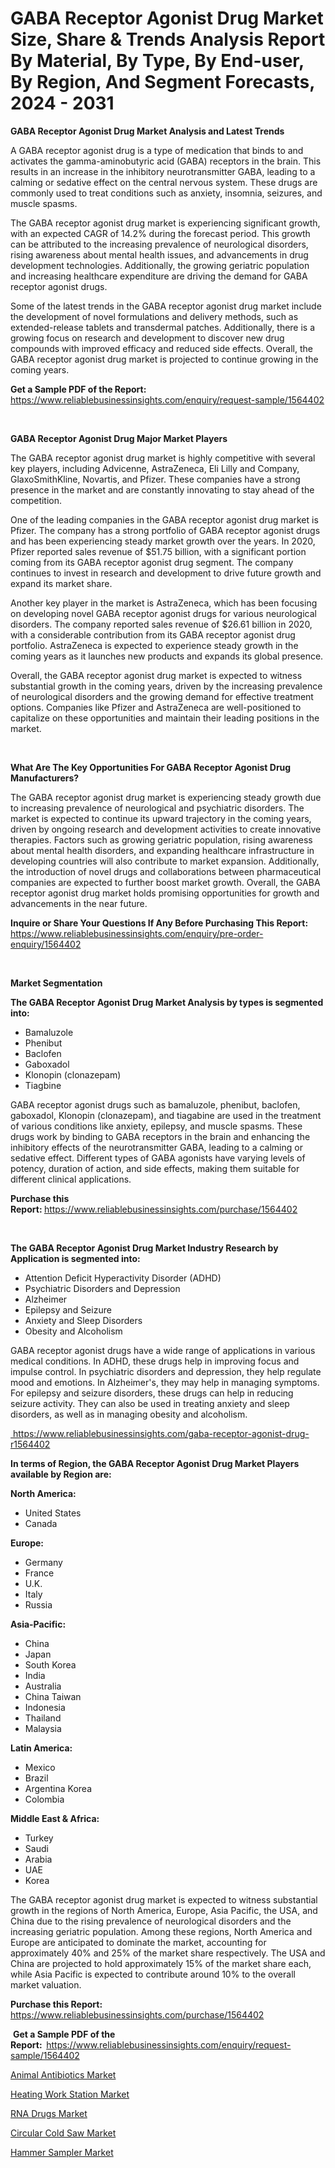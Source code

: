 <p><h1>GABA Receptor Agonist Drug Market Size, Share & Trends Analysis Report By Material, By Type, By End-user, By Region, And Segment Forecasts, 2024 - 2031</h1></p><p><strong>GABA Receptor Agonist Drug Market Analysis and Latest Trends</strong></p>
<p><p>A GABA receptor agonist drug is a type of medication that binds to and activates the gamma-aminobutyric acid (GABA) receptors in the brain. This results in an increase in the inhibitory neurotransmitter GABA, leading to a calming or sedative effect on the central nervous system. These drugs are commonly used to treat conditions such as anxiety, insomnia, seizures, and muscle spasms.</p><p>The GABA receptor agonist drug market is experiencing significant growth, with an expected CAGR of 14.2% during the forecast period. This growth can be attributed to the increasing prevalence of neurological disorders, rising awareness about mental health issues, and advancements in drug development technologies. Additionally, the growing geriatric population and increasing healthcare expenditure are driving the demand for GABA receptor agonist drugs.</p><p>Some of the latest trends in the GABA receptor agonist drug market include the development of novel formulations and delivery methods, such as extended-release tablets and transdermal patches. Additionally, there is a growing focus on research and development to discover new drug compounds with improved efficacy and reduced side effects. Overall, the GABA receptor agonist drug market is projected to continue growing in the coming years.</p></p>
<p><strong>Get a Sample PDF of the Report:&nbsp;</strong> <a href="https://www.reliablebusinessinsights.com/enquiry/request-sample/1564402">https://www.reliablebusinessinsights.com/enquiry/request-sample/1564402</a></p>
<p>&nbsp;</p>
<p><strong>GABA Receptor Agonist Drug Major Market Players</strong></p>
<p><p>The GABA receptor agonist drug market is highly competitive with several key players, including Advicenne, AstraZeneca, Eli Lilly and Company, GlaxoSmithKline, Novartis, and Pfizer. These companies have a strong presence in the market and are constantly innovating to stay ahead of the competition.</p><p>One of the leading companies in the GABA receptor agonist drug market is Pfizer. The company has a strong portfolio of GABA receptor agonist drugs and has been experiencing steady market growth over the years. In 2020, Pfizer reported sales revenue of $51.75 billion, with a significant portion coming from its GABA receptor agonist drug segment. The company continues to invest in research and development to drive future growth and expand its market share.</p><p>Another key player in the market is AstraZeneca, which has been focusing on developing novel GABA receptor agonist drugs for various neurological disorders. The company reported sales revenue of $26.61 billion in 2020, with a considerable contribution from its GABA receptor agonist drug portfolio. AstraZeneca is expected to experience steady growth in the coming years as it launches new products and expands its global presence.</p><p>Overall, the GABA receptor agonist drug market is expected to witness substantial growth in the coming years, driven by the increasing prevalence of neurological disorders and the growing demand for effective treatment options. Companies like Pfizer and AstraZeneca are well-positioned to capitalize on these opportunities and maintain their leading positions in the market.</p></p>
<p>&nbsp;</p>
<p><strong>What Are The Key Opportunities For GABA Receptor Agonist Drug Manufacturers?</strong></p>
<p><p>The GABA receptor agonist drug market is experiencing steady growth due to increasing prevalence of neurological and psychiatric disorders. The market is expected to continue its upward trajectory in the coming years, driven by ongoing research and development activities to create innovative therapies. Factors such as growing geriatric population, rising awareness about mental health disorders, and expanding healthcare infrastructure in developing countries will also contribute to market expansion. Additionally, the introduction of novel drugs and collaborations between pharmaceutical companies are expected to further boost market growth. Overall, the GABA receptor agonist drug market holds promising opportunities for growth and advancements in the near future.</p></p>
<p><strong>Inquire or Share Your Questions If Any Before Purchasing This Report:</strong> <a href="https://www.reliablebusinessinsights.com/enquiry/pre-order-enquiry/1564402">https://www.reliablebusinessinsights.com/enquiry/pre-order-enquiry/1564402</a></p>
<p>&nbsp;</p>
<p><strong>Market Segmentation</strong></p>
<p><strong>The GABA Receptor Agonist Drug Market Analysis by types is segmented into:</strong></p>
<p><ul><li>Bamaluzole</li><li>Phenibut</li><li>Baclofen</li><li>Gaboxadol</li><li>Klonopin (clonazepam)</li><li>Tiagbine</li></ul></p>
<p><p>GABA receptor agonist drugs such as bamaluzole, phenibut, baclofen, gaboxadol, Klonopin (clonazepam), and tiagabine are used in the treatment of various conditions like anxiety, epilepsy, and muscle spasms. These drugs work by binding to GABA receptors in the brain and enhancing the inhibitory effects of the neurotransmitter GABA, leading to a calming or sedative effect. Different types of GABA agonists have varying levels of potency, duration of action, and side effects, making them suitable for different clinical applications.</p></p>
<p><strong>Purchase this Report:&nbsp;</strong><a href="https://www.reliablebusinessinsights.com/purchase/1564402">https://www.reliablebusinessinsights.com/purchase/1564402</a></p>
<p>&nbsp;</p>
<p><strong>The GABA Receptor Agonist Drug Market Industry Research by Application is segmented into:</strong></p>
<p><ul><li>Attention Deficit Hyperactivity Disorder (ADHD)</li><li>Psychiatric Disorders and Depression</li><li>Alzheimer</li><li>Epilepsy and Seizure</li><li>Anxiety and Sleep Disorders</li><li>Obesity and Alcoholism</li></ul></p>
<p><p>GABA receptor agonist drugs have a wide range of applications in various medical conditions. In ADHD, these drugs help in improving focus and impulse control. In psychiatric disorders and depression, they help regulate mood and emotions. In Alzheimer's, they may help in managing symptoms. For epilepsy and seizure disorders, these drugs can help in reducing seizure activity. They can also be used in treating anxiety and sleep disorders, as well as in managing obesity and alcoholism.</p></p>
<p><a href="https://www.reliablebusinessinsights.com/gaba-receptor-agonist-drug-r1564402">&nbsp;https://www.reliablebusinessinsights.com/gaba-receptor-agonist-drug-r1564402</a></p>
<p><strong>In terms of Region, the GABA Receptor Agonist Drug Market Players available by Region are:</strong></p>
<p>
    <p> <strong> North America: </strong>
        <ul>
            <li>United States</li>
            <li>Canada</li>
        </ul>
        </p> 
    <p> <strong> Europe: </strong>
        <ul>
            <li>Germany</li>
            <li>France</li>
            <li>U.K.</li>
            <li>Italy</li>
            <li>Russia</li>
        </ul>
        </p> 
    <p> <strong> Asia-Pacific: </strong>
        <ul>
            <li>China</li>
            <li>Japan</li>
            <li>South Korea</li>
            <li>India</li>
            <li>Australia</li>
            <li>China Taiwan</li>
            <li>Indonesia</li>
            <li>Thailand</li>
            <li>Malaysia</li>
        </ul>
        </p> 
    <p> <strong> Latin America: </strong>
        <ul>
            <li>Mexico</li>
            <li>Brazil</li>
            <li>Argentina Korea</li>
            <li>Colombia</li>
        </ul>
        </p> 
    <p> <strong> Middle East & Africa: </strong>
        <ul>
            <li>Turkey</li>
            <li>Saudi</li>
            <li>Arabia</li>
            <li>UAE</li>
            <li>Korea</li>
        </ul>
    </p>
    </p>
<p><p>The GABA receptor agonist drug market is expected to witness substantial growth in the regions of North America, Europe, Asia Pacific, the USA, and China due to the rising prevalence of neurological disorders and the increasing geriatric population. Among these regions, North America and Europe are anticipated to dominate the market, accounting for approximately 40% and 25% of the market share respectively. The USA and China are projected to hold approximately 15% of the market share each, while Asia Pacific is expected to contribute around 10% to the overall market valuation.</p></p>
<p><strong>Purchase this Report: </strong><a href="https://www.reliablebusinessinsights.com/purchase/1564402">https://www.reliablebusinessinsights.com/purchase/1564402</a></p>
<p>&nbsp;<strong>Get a Sample PDF of the Report:&nbsp;&nbsp;</strong><a href="https://www.reliablebusinessinsights.com/enquiry/request-sample/1564402">https://www.reliablebusinessinsights.com/enquiry/request-sample/1564402</a></p>
<p><strong></strong></p>
<p><p><a href="https://github.com/sardarp081/Market-Research-Report-List-2/blob/main/animal-antibiotics-market.md">Animal Antibiotics Market</a></p><p><a href="https://medium.com/@nyahmertz1973/insights-into-heating-work-station-market-share-and-competitive-landscape-for-period-from-2024-to-d2ca79b50916">Heating Work Station Market</a></p><p><a href="https://github.com/waylose1223/Market-Research-Report-List-2/blob/main/rna-drugs-market.md">RNA Drugs Market</a></p><p><a href="https://medium.com/@hesterorn/circular-cold-saw-market-research-report-includes-analysis-on-market-size-share-and-growth-rate-at-a4a4373b01f4">Circular Cold Saw Market</a></p><p><a href="https://medium.com/@rosslarkin1962/hammer-sampler-market-share-market-analysis-growth-trends-forecasts-for-period-from-2024-45e9f059f2b2">Hammer Sampler Market</a></p></p>